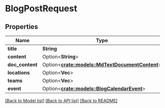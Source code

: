 # BlogPostRequest

## Properties

Name | Type | Description | Notes
------------ | ------------- | ------------- | -------------
**title** | **String** |  | 
**content** | Option<**String**> |  | [optional]
**doc_content** | Option<[**crate::models::MdTextDocumentContent**](MdTextDocumentContent.md)> |  | [optional]
**locations** | Option<**Vec<String>**> |  | [optional]
**teams** | Option<**Vec<String>**> |  | [optional]
**event** | Option<[**crate::models::BlogCalendarEvent**](BlogCalendarEvent.md)> |  | [optional]

[[Back to Model list]](../README.md#documentation-for-models) [[Back to API list]](../README.md#documentation-for-api-endpoints) [[Back to README]](../README.md)


